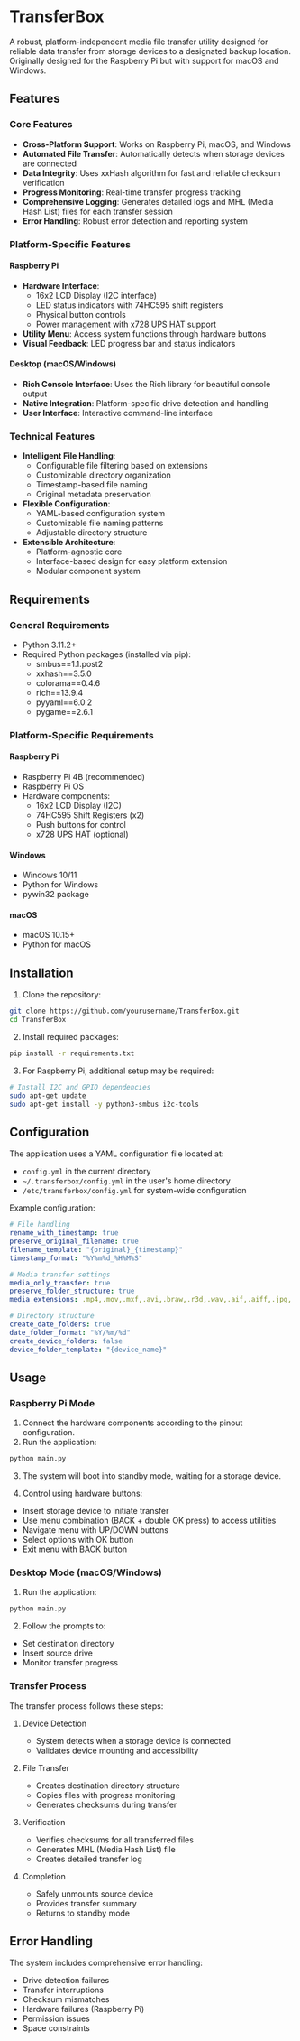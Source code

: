 # TransferBox

A robust, platform-independent media file transfer utility designed for reliable data transfer from storage devices to a designated backup location. Originally designed for the Raspberry Pi but with support for macOS and Windows.

## Features

### Core Features

- **Cross-Platform Support**: Works on Raspberry Pi, macOS, and Windows
- **Automated File Transfer**: Automatically detects when storage devices are connected
- **Data Integrity**: Uses xxHash algorithm for fast and reliable checksum verification
- **Progress Monitoring**: Real-time transfer progress tracking
- **Comprehensive Logging**: Generates detailed logs and MHL (Media Hash List) files for each transfer session
- **Error Handling**: Robust error detection and reporting system

### Platform-Specific Features

#### Raspberry Pi

- **Hardware Interface**:
  - 16x2 LCD Display (I2C interface)
  - LED status indicators with 74HC595 shift registers
  - Physical button controls
  - Power management with x728 UPS HAT support
- **Utility Menu**: Access system functions through hardware buttons
- **Visual Feedback**: LED progress bar and status indicators

#### Desktop (macOS/Windows)

- **Rich Console Interface**: Uses the Rich library for beautiful console output
- **Native Integration**: Platform-specific drive detection and handling
- **User Interface**: Interactive command-line interface

### Technical Features

- **Intelligent File Handling**:
  - Configurable file filtering based on extensions
  - Customizable directory organization
  - Timestamp-based file naming
  - Original metadata preservation
- **Flexible Configuration**:
  - YAML-based configuration system
  - Customizable file naming patterns
  - Adjustable directory structure
- **Extensible Architecture**:
  - Platform-agnostic core
  - Interface-based design for easy platform extension
  - Modular component system

## Requirements

### General Requirements

- Python 3.11.2+
- Required Python packages (installed via pip):
  - smbus==1.1.post2
  - xxhash==3.5.0
  - colorama==0.4.6
  - rich==13.9.4
  - pyyaml==6.0.2
  - pygame==2.6.1

### Platform-Specific Requirements

#### Raspberry Pi

- Raspberry Pi 4B (recommended)
- Raspberry Pi OS
- Hardware components:
  - 16x2 LCD Display (I2C)
  - 74HC595 Shift Registers (x2)
  - Push buttons for control
  - x728 UPS HAT (optional)

#### Windows

- Windows 10/11
- Python for Windows
- pywin32 package

#### macOS

- macOS 10.15+
- Python for macOS

## Installation

1. Clone the repository:

```bash
git clone https://github.com/yourusername/TransferBox.git
cd TransferBox
```

2. Install required packages:

```bash
pip install -r requirements.txt
```

3. For Raspberry Pi, additional setup may be required:

```bash
# Install I2C and GPIO dependencies
sudo apt-get update
sudo apt-get install -y python3-smbus i2c-tools
```

## Configuration

The application uses a YAML configuration file located at:

- `config.yml` in the current directory
- `~/.transferbox/config.yml` in the user's home directory
- `/etc/transferbox/config.yml` for system-wide configuration

Example configuration:

```yaml
# File handling
rename_with_timestamp: true
preserve_original_filename: true
filename_template: "{original}_{timestamp}"
timestamp_format: "%Y%m%d_%H%M%S"

# Media transfer settings
media_only_transfer: true
preserve_folder_structure: true
media_extensions: .mp4,.mov,.mxf,.avi,.braw,.r3d,.wav,.aif,.aiff,.jpg,.jpeg,.raw

# Directory structure
create_date_folders: true
date_folder_format: "%Y/%m/%d"
create_device_folders: false
device_folder_template: "{device_name}"
```

## Usage

### Raspberry Pi Mode

1. Connect the hardware components according to the pinout configuration.
2. Run the application:

```bash
python main.py
```

3. The system will boot into standby mode, waiting for a storage device.

4. Control using hardware buttons:

- Insert storage device to initiate transfer
- Use menu combination (BACK + double OK press) to access utilities
- Navigate menu with UP/DOWN buttons
- Select options with OK button
- Exit menu with BACK button

### Desktop Mode (macOS/Windows)

1. Run the application:

```bash
python main.py
```

2. Follow the prompts to:

- Set destination directory
- Insert source drive
- Monitor transfer progress

### Transfer Process

The transfer process follows these steps:

1. Device Detection

   - System detects when a storage device is connected
   - Validates device mounting and accessibility

2. File Transfer

   - Creates destination directory structure
   - Copies files with progress monitoring
   - Generates checksums during transfer

3. Verification

   - Verifies checksums for all transferred files
   - Generates MHL (Media Hash List) file
   - Creates detailed transfer log

4. Completion
   - Safely unmounts source device
   - Provides transfer summary
   - Returns to standby mode

## Error Handling

The system includes comprehensive error handling:

- Drive detection failures
- Transfer interruptions
- Checksum mismatches
- Hardware failures (Raspberry Pi)
- Permission issues
- Space constraints

